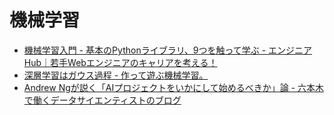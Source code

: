 # 機械学習

* [機械学習入門 - 基本のPythonライブラリ、9つを触って学ぶ - エンジニアHub｜若手Webエンジニアのキャリアを考える！](https://employment.en-japan.com/engineerhub/entry/2018/11/09/110000)
* [深層学習はガウス過程 - 作って遊ぶ機械学習。](http://machine-learning.hatenablog.com/entry/2018/01/13/142612)
* [Andrew Ngが説く「AIプロジェクトをいかにして始めるべきか」論 - 六本木で働くデータサイエンティストのブログ](https://tjo.hatenablog.com/entry/2019/03/03/145349)
